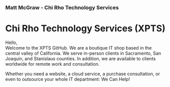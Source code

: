 ### Matt McGraw - Chi Rho Technology Services

# Chi Rho Technology Services (XPTS)

Hello,  
Welcome to the XPTS GitHub. We are a boutique IT shop based in the central valley of California. We serve in-person clients in Sacramento, San Joaquin, and Stanislaus counties. In addition, we are available to clients worldwide for remote work and consultation.

Whether you need a website, a cloud service, a purchase consultation, or even to outsource your whole IT department: We Can Help!

<!--
**chirhotech/chirhotech** is a ✨ _special_ ✨ repository because its `README.md` (this file) appears on your GitHub profile.

Here are some ideas to get you started:

- 🔭 I’m currently working on ...
- 🌱 I’m currently learning ...
- 👯 I’m looking to collaborate on ...
- 🤔 I’m looking for help with ...
- 💬 Ask me about ...
- 📫 How to reach me: ...
- 😄 Pronouns: ...
- ⚡ Fun fact: ...
-->
